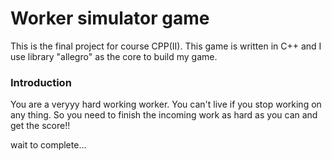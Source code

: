 #  Worker simulator game

This is the final project for course CPP(II).
This game is written in C++ and I use library "allegro" as the core to build my game.

### Introduction
You are a veryyy hard working worker. You can't live if you stop working on any thing. So you need to finish the incoming work as hard as you can and get the score!!

wait to complete...
